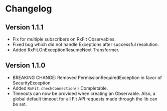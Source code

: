 # Changelog

## Version 1.1.1

* Fix for multiple subscribers on RxFit Observables.
* Fixed bug which did not handle Exceptions after successful resolution.
* Added RxFit.OnExceptionResumeNext Transformer.

## Version 1.1.0

* BREAKING CHANGE: Removed PermissionRequiredException in favor of SecurityException
* Added `RxFit.checkConnection()` Completable.
* Timeouts can now be provided when creating an Observable. Also, a global default timeout for all Fit API requests made through the lib can be set.